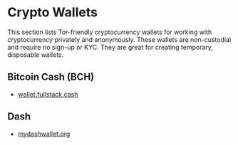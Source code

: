 # Crypto Wallets

This section lists Tor-friendly cryptocurrency wallets for working with cryptocurrency privately and anonymously. These wallets are non-custodial and require no sign-up or KYC. They are great for creating temporary, disposable wallets.

## Bitcoin Cash (BCH)
- [wallet.fullstack.cash](https://wallet.fullstack.cash)

## Dash
- [mydashwallet.org](https://mydashwallet.org/)
